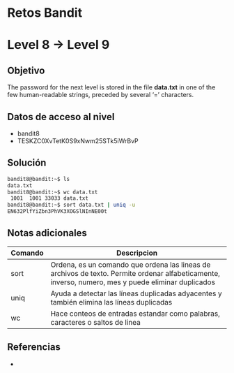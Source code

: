 # Retos Bandit

# Level 8 → Level 9

## Objetivo
The password for the next level is stored in the file **data.txt** in one of the few human-readable strings, preceded by several ‘=’ characters.

## Datos de acceso al nivel
- bandit8
- TESKZC0XvTetK0S9xNwm25STk5iWrBvP

## Solución
```bash
bandit8@bandit:~$ ls
data.txt
bandit8@bandit:~$ wc data.txt
 1001  1001 33033 data.txt
bandit8@bandit:~$ sort data.txt | uniq -u
EN632PlfYiZbn3PhVK3XOGSlNInNE00t
```
## Notas adicionales
| Comando | Descripcion |
|---------|-------------|
| sort | Ordena, es un comando que ordena las lineas de archivos de texto. Permite ordenar alfabeticamente, inverso, numero, mes y puede eliminar duplicados |
| uniq | Ayuda a detectar las líneas duplicadas adyacentes y también elimina las líneas duplicadas |
| wc | Hace conteos de entradas estandar como palabras, caracteres o saltos de linea |

## Referencias
- []()